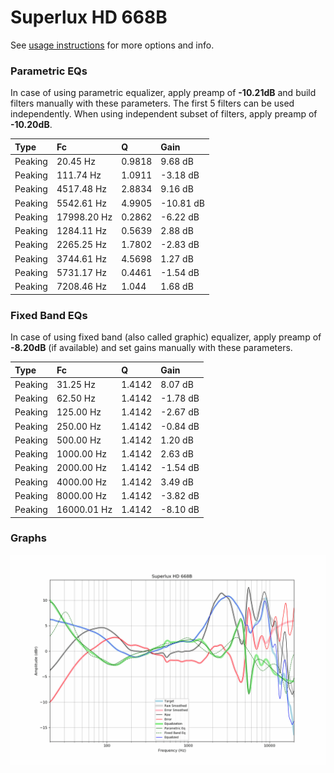 # Superlux HD 668B
See [usage instructions](https://github.com/jaakkopasanen/AutoEq#usage) for more options and info.

### Parametric EQs
In case of using parametric equalizer, apply preamp of **-10.21dB** and build filters manually
with these parameters. The first 5 filters can be used independently.
When using independent subset of filters, apply preamp of **-10.20dB**.

| Type    | Fc          |      Q | Gain      |
|:--------|:------------|:-------|:----------|
| Peaking | 20.45 Hz    | 0.9818 | 9.68 dB   |
| Peaking | 111.74 Hz   | 1.0911 | -3.18 dB  |
| Peaking | 4517.48 Hz  | 2.8834 | 9.16 dB   |
| Peaking | 5542.61 Hz  | 4.9905 | -10.81 dB |
| Peaking | 17998.20 Hz | 0.2862 | -6.22 dB  |
| Peaking | 1284.11 Hz  | 0.5639 | 2.88 dB   |
| Peaking | 2265.25 Hz  | 1.7802 | -2.83 dB  |
| Peaking | 3744.61 Hz  | 4.5698 | 1.27 dB   |
| Peaking | 5731.17 Hz  | 0.4461 | -1.54 dB  |
| Peaking | 7208.46 Hz  | 1.044  | 1.68 dB   |

### Fixed Band EQs
In case of using fixed band (also called graphic) equalizer, apply preamp of **-8.20dB**
(if available) and set gains manually with these parameters.

| Type    | Fc          |      Q | Gain     |
|:--------|:------------|:-------|:---------|
| Peaking | 31.25 Hz    | 1.4142 | 8.07 dB  |
| Peaking | 62.50 Hz    | 1.4142 | -1.78 dB |
| Peaking | 125.00 Hz   | 1.4142 | -2.67 dB |
| Peaking | 250.00 Hz   | 1.4142 | -0.84 dB |
| Peaking | 500.00 Hz   | 1.4142 | 1.20 dB  |
| Peaking | 1000.00 Hz  | 1.4142 | 2.63 dB  |
| Peaking | 2000.00 Hz  | 1.4142 | -1.54 dB |
| Peaking | 4000.00 Hz  | 1.4142 | 3.49 dB  |
| Peaking | 8000.00 Hz  | 1.4142 | -3.82 dB |
| Peaking | 16000.01 Hz | 1.4142 | -8.10 dB |

### Graphs
![](./Superlux%20HD%20668B.png)
